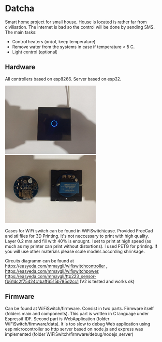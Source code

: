 # Datcha

Smart home project for small house. House is located is rather far from civilisation. The internet is bad so the control will be done by sending SMS.
The main tasks:
* Control heaters (on/of, keep temperature)
* Remove water from the systems in case if temperature < 5 C.
* Light control (optional)

Hardware
--------
All controllers based on esp8266. Server based on esp32.


<img src="./WiFiSwitch/docs/switch_on_small.jpg" width="300"/><img src="./WiFiSwitch/docs/boards_small.jpg" width="300"/>

Cases for WiFi switch can be found in WiFiSwitch\case. Provided FreeCad and stl files for 3D Printing. It's not neccessary to print with high quality. Layer 0.2 mm and fill with 40% is enougnt. I set to print at high speed (as much as my printer can print without distortions). I used PETG for printing. If you will use other materials please scale models according shrinkage.

Circuits diagramm can be found at https://easyeda.com/mmaygli/wifiswitchcontroller , https://easyeda.com/mmaygli/wifiswitchpower, https://easyeda.com/mmaygli/ttp223_sensor-fb61dc2f75424c1baff6515b785d2cc1 (V2 is tested and works ok)

Firmware
--------
Can be found at WiFiSwitch/firmware. Consist in two parts. Firmware itself (folders main and components). This part is written in C language under Espressif IDF. Second part is WebApplication (folder WiFiSwitch/firmware/data). It is too slow to debug Web application using esp microcontroller so http server based on node.js and express was implemented (folder WiFiSwitch/firmware/debug/nodejs_server)
